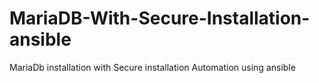 # MariaDB-With-Secure-Installation-ansible
MariaDb installation with Secure installation Automation using ansible 
